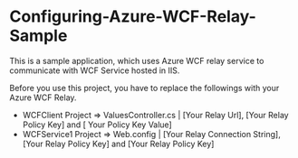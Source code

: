 # Configuring-Azure-WCF-Relay-Sample

This is a sample application, which uses Azure WCF relay service to communicate with WCF Service hosted in IIS.

Before you use this project, you have to replace the followings with your Azure WCF Relay.

- WCFClient Project => ValuesController.cs | [Your Relay Url], [Your Relay Policy Key] and [ Your Policy Key Value]
- WCFService1 Project => Web.config | [Your Relay Connection String], [Your Relay Policy Key] and [Your Relay Policy Key]
